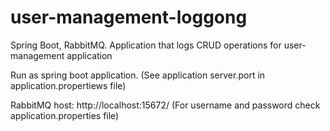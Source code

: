 # user-management-loggong
Spring Boot, RabbitMQ. Application that logs CRUD operations for user-management application

Run as spring boot application. (See application server.port in application.propertiews file)

RabbitMQ host: http://localhost:15672/ (For username and password check application.properties file)
